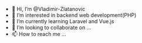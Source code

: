 - 👋 Hi, I’m @Vladimir-Zlatanovic
- 👀 I’m interested in backend web development(PHP)
- 🌱 I’m currently learning Laravel and Vue.js
- 💞️ I’m looking to collaborate on ...
- 📫 How to reach me ...

<!---
Vladimir-Zlatanovic/Vladimir-Zlatanovic is a ✨ special ✨ repository because its `README.md` (this file) appears on your GitHub profile.
You can click the Preview link to take a look at your changes.
--->
